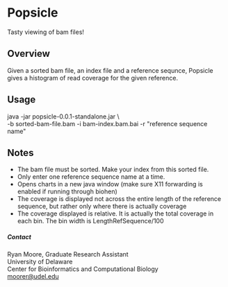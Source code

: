 # Popsicle #

Tasty viewing of bam files!

## Overview ##

Given a sorted bam file, an index file and a reference sequnce, Popsicle gives a histogram of read coverage for the given reference.

## Usage ##

java -jar popsicle-0.0.1-standalone.jar \ <br>
-b sorted-bam-file.bam -i bam-index.bam.bai -r "reference sequence name"

## Notes ##

- The bam file must be sorted. Make your index from this sorted file.
- Only enter one reference sequence name at a time.
- Opens charts in a new java window (make sure X11 forwarding is enabled if running through biohen)
- The coverage is displayed not across the entire length of the reference sequence, but rather only where there is actually coverage
- The coverage displayed is relative. It is actually the total coverage in each bin. The bin width is LengthRefSequence/100

##### Contact #####

Ryan Moore, Graduate Research Assistant <br>
University of Delaware <br>
Center for Bioinformatics and Computational Biology <br>
moorer@udel.edu <br>
